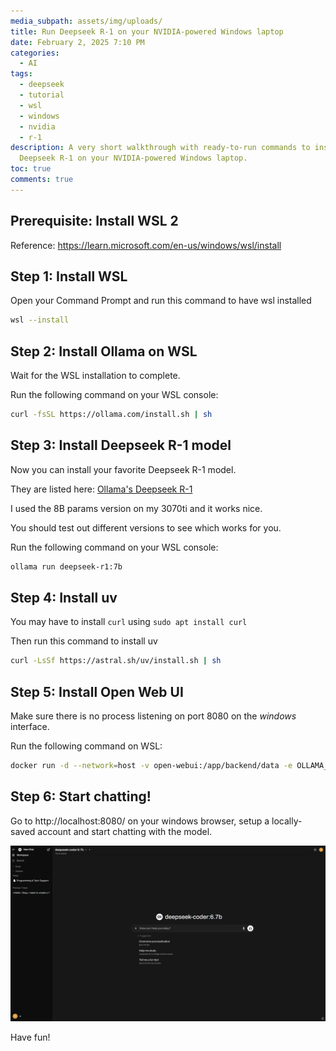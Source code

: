 ```yaml
---
media_subpath: assets/img/uploads/
title: Run Deepseek R-1 on your NVIDIA-powered Windows laptop
date: February 2, 2025 7:10 PM
categories:
  - AI
tags:
  - deepseek
  - tutorial
  - wsl
  - windows
  - nvidia
  - r-1
description: A very short walkthrough with ready-to-run commands to install
  Deepseek R-1 on your NVIDIA-powered Windows laptop.
toc: true
comments: true
---
```

## Prerequisite: Install WSL 2

Reference: https://learn.microsoft.com/en-us/windows/wsl/install

## Step 1: Install WSL

Open your Command Prompt and run this command to have wsl installed 

```bash
wsl --install
```

## Step 2: Install Ollama on WSL

Wait for the WSL installation to complete.

Run the following command on your WSL console:

```bash
curl -fsSL https://ollama.com/install.sh | sh
```

## Step 3: Install Deepseek R-1 model

Now you can install your favorite Deepseek R-1 model. 

They are listed here: [Ollama's Deepseek R-1](https://ollama.com/library/deepseek-r1:7b)

I used the 8B params version on my 3070ti and it works nice.

You should test out different versions to see which works for you.

Run the following command on your WSL console:

```bash
ollama run deepseek-r1:7b
```

## Step 4: Install uv

You may have to install `curl` using `sudo apt install curl`

Then run this command to install uv

```bash
curl -LsSf https://astral.sh/uv/install.sh | sh
```

## Step 5: Install Open Web UI

Make sure there is no process listening on port 8080 on the *windows* interface.

Run the following command on WSL:

```bash
docker run -d --network=host -v open-webui:/app/backend/data -e OLLAMA_BASE_URL=http://127.0.0.1:11434 --name open-webui --restart always ghcr.io/open-webui/open-webui:main
```

## Step 6: Start chatting!

Go to http://localhost:8080/ on your windows browser, setup a locally-saved account and start chatting with the model.

![demo-chat-ui](/assets/img/uploads/chatui.png "The result!")

Have fun!
